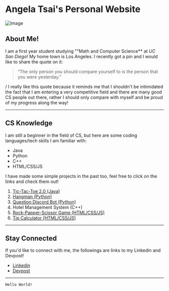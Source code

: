 # Angela Tsai's Personal Website

![Image](https://scontent-lax3-1.cdninstagram.com/v/t51.2885-19/288855441_573843670787086_9196382615044947085_n.jpg?stp=dst-jpg_s320x320&_nc_ht=scontent-lax3-1.cdninstagram.com&_nc_cat=110&_nc_ohc=g2iWWGbQmm0AX9zFxQw&tn=iks4MqL2ATOtZNT_&edm=AOQ1c0wBAAAA&ccb=7-5&oh=00_AT_N1eaNNAoScZjL6_iEbj7Ddm0mSgVb95dbFvtYkvLnLw&oe=6334E2D1&_nc_sid=8fd12b)


## About Me! 
I am a first year student studying ""Math and Computer Science** at *UC San Diego*! My home town is Los Angeles. I recently got a pin and I would like to share the quote on it:
> “The only person you should compare yourself to is the person that you were yesterday.”

/ I really like this quote because it reminds me that I shouldn't be intimidated the fact that I am entering a very competitive field and there are many good CS people out there, rather I should only compare with myself and be proud of my progress along the way!  

---

## CS Knowledge
I am still a beginner in the field of CS, but here are some coding languages/tech skills I am familiar with:
- Java
- Python
- C++
- HTML/CSS/JS

I have made some simple projects in the past too, feel free to click on the links and check them out!
1. [Tic-Tac-Toe 2.0 (Java)](https://github.com/angelatsai1214/TicTacToe-2.0)
2. [Hangman (Python)](https://github.com/angelatsai1214/Hangman.py)
3. [Question Discord Bot (Python)](https://github.com/angelatsai1214/Questions-Bot)
4. Hotel Management System (C++)
5. [Rock-Papper-Scissor Game (HTML/CSS/JS)](https://github.com/angelatsai1214/Rock-Paper-Scissor-DOM)
6. [Tip Calculator (HTML/CSS/JS)](https://github.com/angelatsai1214/Tip-Calculator-DOM)


---

## Stay Connected
If you'd like to connect with me, the followings are links to my Linkedin and Devpost!
- [Linkedin](https://www.linkedin.com/in/cho-jung-tsai-756150215/)
- [Devpost](https://devpost.com/29317?ref_content=user-portfolio&ref_feature=portfolio&ref_medium=global-nav)


---

`Hello World!`

